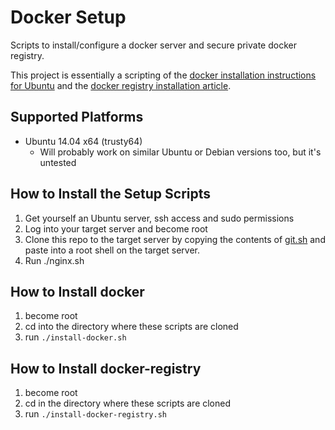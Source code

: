 # Docker Setup

Scripts to install/configure a docker server and secure private docker registry.

This project is essentially a scripting of the [docker installation instructions for Ubuntu](https://docs.docker.com/installation/ubuntulinux/#installing-docker-on-ubuntu) and the [docker registry installation article](https://docs.docker.com/registry/deploying).

## Supported Platforms

- Ubuntu 14.04 x64 (trusty64)
  - Will probably work on similar Ubuntu or Debian versions too, but it's untested

## How to Install the Setup Scripts

1. Get yourself an Ubuntu server, ssh access and sudo permissions
1. Log into your target server and become root
1. Clone this repo to the target server by copying the contents of [git.sh](./git.sh) and paste into a root shell on the target server.
1. Run ./nginx.sh <hostname>

## How to Install docker

1. become root
1. cd into the directory where these scripts are cloned
1. run `./install-docker.sh`

## How to Install docker-registry

1. become root
1. cd in the directory where these scripts are cloned
1. run `./install-docker-registry.sh`
